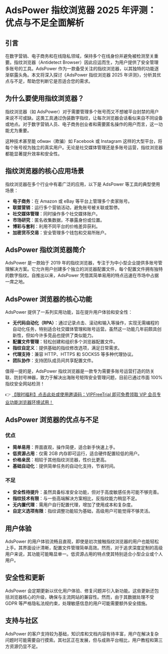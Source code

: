 # AdsPower 指纹浏览器 2025 年评测：优点与不足全面解析

## 引言

在数字营销、电子商务和在线隐私领域，保持多个在线身份并避免被检测至关重要。指纹浏览器（Antidetect Browser）因此应运而生，为用户提供了安全管理多账号的工具。AdsPower 作为一款备受关注的指纹浏览器，以其独特的功能逐渐崭露头角。本文将深入探讨《AdsPower 指纹浏览器 2025 年评测》，分析其优点与不足，帮助您判断它是否适合您的需求。

## 为什么要使用指纹浏览器？

指纹浏览器（如 AdsPower）对于需要管理多个账号而又不想被平台封禁的用户来说不可或缺。这类工具通过伪装数字指纹，让每次浏览器会话看似来自不同设备或地点。对于数字营销人员、电子商务创业者和需要匿名操作的用户而言，这一功能尤为重要。

这种技术甚至能 обман（欺骗）如 Facebook 或 Instagram 这样的大型平台，将每个账号视为独立的真实用户。无论是社交媒体管理还是多账号运营，指纹浏览器都能显著提升效率和安全性。

## 指纹浏览器的核心应用场景

指纹浏览器在多个行业中有着广泛的应用，以下是 AdsPower 等工具的典型使用场景：

- **电子商务**：在 Amazon 或 eBay 等平台上管理多个卖家账号。
- **联盟营销**：运行多个营销活动，避免账号被关联或暂停。
- **社交媒体管理**：同时操作多个社交媒体账户。
- **市场研究**：匿名收集数据，不暴露身份或位置。
- **博彩与套利**：利用不同平台的价格差异获利。
- **加密货币交易**：安全管理多个钱包和交易所账户。

## AdsPower 指纹浏览器简介

AdsPower 是一款始于 2019 年的指纹浏览器，专注于为中小型企业提供多账号管理解决方案。它允许用户创建多个独立的浏览器配置文件，每个配置文件拥有独特的数字指纹。自推出以来，AdsPower 凭借其简单易用的特点迅速在市场中占据一席之地。

## AdsPower 浏览器的核心功能

AdsPower 提供了一系列实用功能，旨在提升用户体验和安全性：

- **无代码自动化（RPA）**：通过记录点击、滚动和输入等操作，实现无需编程的自动化任务，特别适合社交媒体管理和账号运营。虽然这一功能几年前颇具创新性，但如今许多竞品也提供了类似能力。
- **配置文件管理**：轻松创建和组织多个浏览器配置文件。
- **指纹自定义**：提供基础的指纹修改选项，满足日常需求。
- **代理支持**：兼容 HTTP、HTTPS 和 SOCKS5 等多种代理协议。
- **团队协作**：支持团队成员间共享配置文件。

值得一提的是，AdsPower 指纹浏览器是一款专为需要多账号运营打造的防关联、防封号神器，致力于解决出海账号矩阵安全管理问题，目前已通过市面 100% 指纹安全网站检测！

👉 [【限时福利】点击此处或使用邀请码：VIPFreeTrial 即可免费领取 VIP 会员专业功能浏览器环境试用！](https://bit.ly/adspower_free)

## AdsPower 浏览器的优点与不足

### 优点

- **简单易用**：界面直观，操作简便，适合新手快速上手。
- **低资源占用**：仅需 2GB 内存即可运行，适合硬件配置较低的用户。
- **价格亲民**：相较于其他指纹浏览器，性价比更高。
- **基础自动化**：提供简单任务的自动化支持，节省时间。

### 不足

- **安全性待提升**：虽然具备标准安全功能，但对于高度敏感任务可能不够完善。
- **指纹技术有限**：与一些高端解决方案相比，反指纹能力稍显不足。
- **无内置代理**：需用户自行配置代理，增加了使用成本和复杂度。
- **自定义选项有限**：指纹调整功能较为基础，高级用户可能觉得不够灵活。

## 用户体验

AdsPower 的用户体验流畅且直观，即使是初次接触指纹浏览器的用户也能轻松上手。其界面设计清晰，配置文件管理简单高效。然而，对于追求深度定制的高级用户来说，其功能可能略显单一。低资源占用的特点使其特别适合小型企业或个人用户。

## 安全性和更新

AdsPower 会定期更新以优化用户体验、修复问题并引入新功能。这些更新还包括浏览器核心的升级，确保与主流网站的兼容性。然而，由于其数据处理不受 GDPR 等严格隐私法规约束，处理敏感信息的用户可能需要额外安全措施。

## 支持与社区

AdsPower 的客户支持较为基础，知识库和文档内容有待丰富，用户在解决复杂问题时可能需要自行摸索。其社区正在发展，但与成熟平台相比，用户教程和第三方资源仍显不足。